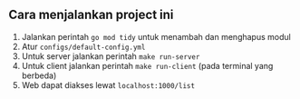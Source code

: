 
## Cara menjalankan project ini
1. Jalankan perintah `go mod tidy` untuk menambah dan menghapus modul
2. Atur `configs/default-config.yml`
3. Untuk server jalankan perintah `make run-server`
4. Untuk client jalankan perintah `make run-client` (pada terminal yang berbeda)
5. Web dapat diakses lewat `localhost:1000/list`